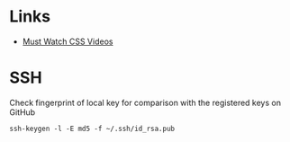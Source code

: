 # Links
* [Must Watch CSS Videos](https://github.com/AllThingsSmitty/must-watch-css/blob/master/README.md)
# SSH

Check fingerprint of local key for comparison with the registered keys on GitHub

```ssh-keygen -l -E md5 -f ~/.ssh/id_rsa.pub```

